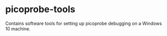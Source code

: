 # picoprobe-tools

Contains software tools for setting up picoprobe debugging on a Windows 10 machine.

 
